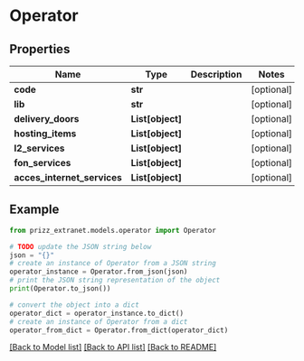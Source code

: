# Operator


## Properties

Name | Type | Description | Notes
------------ | ------------- | ------------- | -------------
**code** | **str** |  | [optional] 
**lib** | **str** |  | [optional] 
**delivery_doors** | **List[object]** |  | [optional] 
**hosting_items** | **List[object]** |  | [optional] 
**l2_services** | **List[object]** |  | [optional] 
**fon_services** | **List[object]** |  | [optional] 
**acces_internet_services** | **List[object]** |  | [optional] 

## Example

```python
from prizz_extranet.models.operator import Operator

# TODO update the JSON string below
json = "{}"
# create an instance of Operator from a JSON string
operator_instance = Operator.from_json(json)
# print the JSON string representation of the object
print(Operator.to_json())

# convert the object into a dict
operator_dict = operator_instance.to_dict()
# create an instance of Operator from a dict
operator_from_dict = Operator.from_dict(operator_dict)
```
[[Back to Model list]](../README.md#documentation-for-models) [[Back to API list]](../README.md#documentation-for-api-endpoints) [[Back to README]](../README.md)


